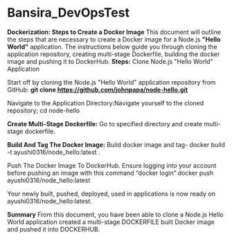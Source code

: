 # Bansira_DevOpsTest
**Dockerization: Steps to Create a Docker Image**
This document will outline the steps that are necessary to create a Docker image for a Node.js **"Hello World"** application. The instructions below guide you through cloning the application repository, creating multi-stage Dockerfile, building the docker image and pushing it to DockerHub.
**Steps:**
Clone Node.js "Hello World" Application

Start off by cloning the Node.js "Hello World" application repository from GitHub: **git clone https://github.com/johnpapa/node-hello.git**

Navigate to the Application Directory:Navigate yourself to the cloned repository; 
cd node-hello

**Create Multi-Stage Dockerfile:** 
Go to specified directory and create multi-stage dockerfile.

**Build And Tag The Docker Image:**
Build docker image and tag- docker build -t ayushi0316/node_hello:latest .

Push The Docker Image To DockerHub. 
Ensure logging into your account before pushing an image with this command “docker login”
docker push ayushi0316/node_hello:latest

Your newly built, pushed, deployed, used in applications is now ready on ayushi0316/node_hello:latest.

**Summary**
From this document, you have been able to clone a Node.js Hello World application created a multi-stage DOCKERFILE built Docker image and pushed it into DOCKERHUB.
